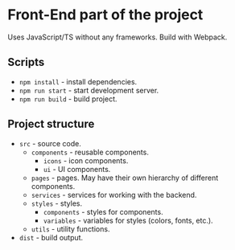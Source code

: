 ﻿# Front-End part of the project

Uses JavaScript/TS without any frameworks.
Build with Webpack.

## Scripts

- `npm install` - install dependencies.
- `npm run start` - start development server.
- `npm run build` - build project.

## Project structure

- `src` - source code.
  - `components` - reusable components.
    - `icons` - icon components.
    - `ui` - UI components.
  - `pages` - pages. May have their own hierarchy of different components. 
  - `services` - services for working with the backend.
  - `styles` - styles.
    - `components` - styles for components.
    - `variables` - variables for styles (colors, fonts, etc.).
  - `utils` - utility functions.
- `dist` - build output.
